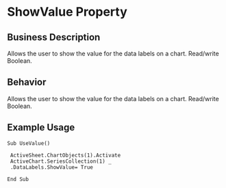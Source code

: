 # ShowValue Property

## Business Description
Allows the user to show the value for the data labels on a chart. Read/write Boolean.

## Behavior
Allows the user to show the value for the data labels on a chart. Read/write Boolean.

## Example Usage
```vba
Sub UseValue() 
 
 ActiveSheet.ChartObjects(1).Activate 
 ActiveChart.SeriesCollection(1) _ 
 .DataLabels.ShowValue= True 
 
End Sub
```